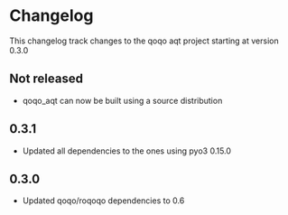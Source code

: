 # Changelog

This changelog track changes to the qoqo aqt project starting at version 0.3.0

## Not released

* qoqo_aqt can now be built using a source distribution

## 0.3.1

* Updated all dependencies to the ones using pyo3 0.15.0

## 0.3.0

* Updated qoqo/roqoqo dependencies to 0.6

